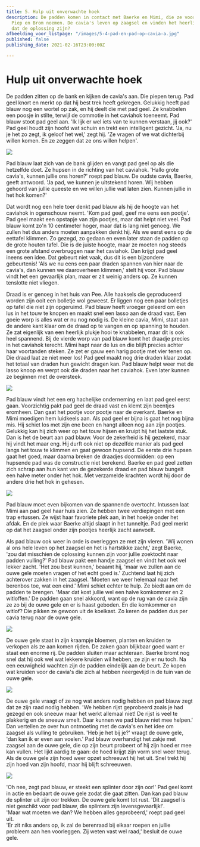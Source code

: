 ```yaml
---
title: 5. Hulp uit onverwachte hoek
description: De padden komen in contact met Baerke en Mimi, die ze voor het gemak
  Piep en Brom noemen. De cavia's leven op zaagsel en vinden het heerlijk zacht, zou
  dat de oplossing zijn?
afbeelding_voor_listpage: "/images/5-4-pad-en-pad-op-cavia-a.jpg"
published: false
publishing_date: 2021-02-16T23:00:00Z

---
```

# Hulp uit onverwachte hoek

De padden zitten op de bank en kijken de cavia's aan. Die piepen terug. Pad geel knort en merkt op dat hij best trek heeft gekregen. Gelukkig heeft pad blauw nog een wortel op zak, en hij deelt die met pad geel. Ze knabbelen een poosje in stilte, terwijl de commotie in het caviahok toeneemt. Pad blauw stoot pad geel aan. 'Ik lijk er wel iets van te kunnen verstaan, jij ook?' Pad geel houdt zijn hoofd wat schuin en trekt een intelligent gezicht. 'Ja, nu je het zo zegt, ik geloof het wel,' zegt hij. 'Ze vragen of we wat dichterbij willen komen. En ze zeggen dat ze ons willen helpen'.

![](/images/5-1-pad-en-pad-op-de-bank.jpg)

Pad blauw laat zich van de bank glijden en vangt pad geel op als die hetzelfde doet. Ze hupsen in de richting van het caviahok. 'Hallo grote cavia's, kunnen jullie ons horen?' roept pad blauw. De oudste cavia, Baerke, geeft antwoord. 'Ja pad, we kunnen je uitstekend horen. Wij hebben gehoord van jullie queeste en we willen jullie wat laten zien. Kunnen jullie in het hok komen?'

Dat wordt nog een hele toer denkt pad blauw als hij de hoogte van het caviahok in ogenschouw neemt. 'Kom pad geel, geef me eens een pootje'. Pad geel maakt een opstapje van zijn pootjes, maar dat helpt niet veel. Pad blauw komt zo'n 10 centimeter hoger, maar dat is lang niet genoeg. We zullen het dus anders moeten aanpakken denkt hij. Als we eerst eens op de eettafel klimmen. Zo gezegd, zo gedaan en even later staan de padden op de grote houten tafel. Die is de juiste hoogte, maar ze moeten nog steeds een grote afstand overbruggen naar het caviahok. Dan krijgt pad geel ineens een idee. Dat gebeurt niet vaak, dus dit is een bijzondere gebeurtenis! 'Als we nu eens een paar draden spannen van hier naar de cavia's, dan kunnen we daaroverheen klimmen,' stelt hij voor. Pad blauw vindt het een gevaarlijk plan, maar er zit weinig anders op. Ze kunnen tenslotte niet vliegen.

Draad is er genoeg in het huis van Pee. Alle haaksels die geproduceerd worden zijn ooit een bolletje wol geweest. Er liggen nog een paar bolletjes op tafel die niet zijn opgeruimd. Pad blauw heeft vroeger geleerd om een lus in het touw te knopen en maakt snel een lasso aan de draad vast. Een goeie worp is alles wat er nu nog nodig is. De kleine cavia, Mimi, staat aan de andere kant klaar om de draad op te vangen en op spanning te houden. Ze zat eigenlijk van een heerlijk plukje hooi te knabbelen, maar dit is ook heel spannend. Bij de vierde worp van pad blauw komt het draadje precies in het caviahok terecht. Mimi hapt naar de lus en die blijft precies achter haar voortanden steken. Ze zet er gauw een harig pootje met vier tenen op. Die draad laat ze niet meer los! Pad geel maakt nog drie draden klaar zodat het totaal van draden hun gewicht dragen kan. Pad blauw helpt weer met de lasso knoop en werpt ook die draden naar het caviahok. Even later kunnen ze beginnen met de oversteek.

![](/images/5-2-pad-probeert-in-caviahok-te-klimmen.jpg)

Pad blauw vindt het een erg hachelijke onderneming en laat pad geel eerst gaan. Voorzichtig pakt pad geel de draad vast en klemt zijn beentjes eromheen. Dan gaat het pootje voor pootje naar de overkant. Baerke en Mimi moedigen hem luidkeels aan. Als pad geel er bijna is gaat het nog bijna mis. Hij schiet los met zijn ene been en hangt alleen nog aan zijn pootjes. Gelukkig kan hij zich weer op het touw hijsen en kruipt hij het laatste stuk. Dan is het de beurt aan pad blauw. Voor de zekerheid is hij gezekerd, maar hij vindt het maar eng. Hij durft ook niet op dezelfde manier als pad geel langs het touw te klimmen en gaat gewoon hupsend. De eerste drie hupsen gaat het goed, maar daarna breken de draadjes doormidden: op een hupsende pad was de constructie niet berekend. Baerke en pad geel zetten zich schrap aan hun kant van de gezekerde draad en pad blauw bungelt een halve meter onder het hok. Met verzamelde krachten wordt hij door de andere drie het hok in gehesen.

![](/images/5-3-mimi-laat-huis-zien.jpg)

Pad blauw moet even bijkomen van de spannende overtocht. Intussen laat Mimi aan pad geel haar huis zien. Ze hebben twee verdiepingen met een trap ertussen. Ze wijst haar favoriete plek aan, in het hoekje onder het afdak. En de plek waar Baerke altijd slaapt in het tunneltje. Pad geel merkt op dat het zaagsel onder zijn pootjes heerlijk zacht aanvoelt.

Als pad blauw ook weer in orde is overleggen ze met zijn vieren. 'Wij wonen al ons hele leven op het zaagsel en het is hartstikke zacht,' zegt Baerke, 'zou dat misschien de oplossing kunnen zijn voor jullie zoektocht naar padden vulling?' Pad blauw pakt een handje zaagsel en vindt het ook wel lekker zacht. 'Het zou best kunnen,' beaamt hij, 'maar we zullen aan de ouwe gele moeten vragen of het echt goed is.' Zuchtend laat hij zich achterover zakken in het zaagsel. 'Moeten we weer helemaal naar het berenbos toe, wat een eind.' Mimi schiet echter te hulp. Ze biedt aan om de padden te brengen. 'Maar dat kost jullie wel een halve komkommer en 2 witloffen.' De padden gaan snel akkoord, want op de rug van de cavia zijn ze zo bij de ouwe gele en er is haast geboden. En die komkommer en witlof? Die pikken ze gewoon uit de koelkast. Zo keren de padden dus per cavia terug naar de ouwe gele.

![](/images/5-4-pad-en-pad-op-cavia-a.jpg)

De ouwe gele staat in zijn kraampje bloemen, planten en kruiden te verkopen als ze aan komen rijden. De zaken gaan blijkbaar goed want er staat een enorme rij. De padden sluiten maar achteraan. Baerke bromt nog snel dat hij ook wel wat lekkere kruiden wil hebben, ze zijn er nu toch. Na een eeuwigheid wachten zijn de padden eindelijk aan de beurt. Ze kopen wat kruiden voor de cavia's die zich al hebben neergevlijd in de tuin van de ouwe gele. 

![](/images/5-6-cavias-neergevleid-in-bos-a.jpg)

De ouwe gele vraagt of ze nog wat anders nodig hebben en pad blauw zegt dat ze zijn raad nodig hebben. 'We hebben rijst geprobeerd zoals je had gezegd en ook sneeuw maar het werkt allemaal niet! De rijst is veel te plakkerig en de sneeuw smelt. Daar kunnen we pad blauw niet mee helpen.' Dan vertellen ze over hun ontmoeting met de cavia's en het idee om zaagsel als vulling te gebruiken. 'Heb je het bij je?' vraagt de ouwe gele, 'dan kan ik er even aan voelen.' Pad blauw overhandigt het zakje met zaagsel aan de ouwe gele, die op zijn beurt probeert of hij zijn hoed er mee kan vullen. Het lijkt aardig te gaan: de hoed krijgt zijn vorm snel weer terug. Als de ouwe gele zijn hoed weer opzet schreeuwt hij het uit. Snel trekt hij zijn hoed van zijn hoofd, maar hij blijft schreeuwen. 

![](/images/5-5-pad-met-splinter-a.jpg)

'Oh nee, zegt pad blauw, er steekt een splinter door zijn oor!' Pad geel komt in actie en bedaart de ouwe gele zodat die gaat zitten. Dan kan pad blauw de splinter uit zijn oor trekken. De ouwe gele komt tot rust. 'Dit zaagsel is niet geschikt voor pad blauw, die splinters zijn levensgevaarlijk!'.  
'Maar wat moeten we dan? We hebben alles geprobeerd,' roept pad geel uit.  
'Er zit niks anders op, ik zal de berenraad bij elkaar roepen en jullie probleem aan hen voorleggen. Zij weten vast wel raad,' besluit de ouwe gele.